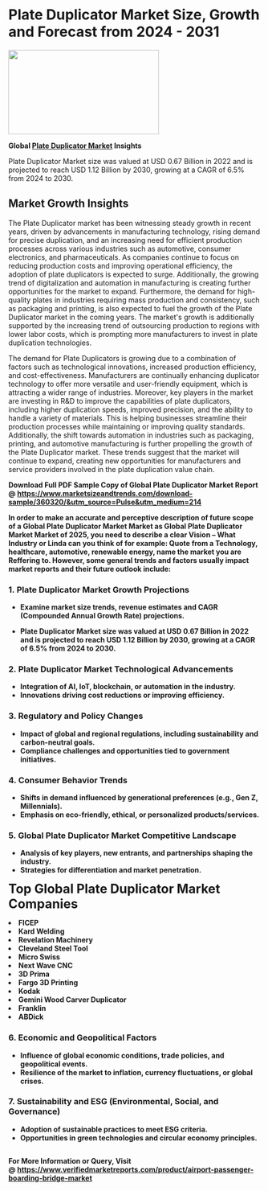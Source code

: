 <H1>Plate Duplicator Market Size, Growth and Forecast from 2024 - 2031</H1><img class="aligncenter size-medium wp-image-584254" src="https://thirdeyenews.in/wp-content/uploads/2024/09/Global-Market-Research-300x168.jpeg" alt="" width="300" height="168" /><p><strong>Global&nbsp;<a href="https://www.marketsizeandtrends.com/download-sample/360320/&amp;utm_source=Pulse&amp;utm_medium=214">Plate Duplicator Market</a> Insights</strong></p><p>Plate Duplicator Market size was valued at USD 0.67 Billion in 2022 and is projected to reach USD 1.12 Billion by 2030, growing at a CAGR of 6.5% from 2024 to 2030.</p><p><h2>Market Growth Insights</h2> <p>The Plate Duplicator market has been witnessing steady growth in recent years, driven by advancements in manufacturing technology, rising demand for precise duplication, and an increasing need for efficient production processes across various industries such as automotive, consumer electronics, and pharmaceuticals. As companies continue to focus on reducing production costs and improving operational efficiency, the adoption of plate duplicators is expected to surge. Additionally, the growing trend of digitalization and automation in manufacturing is creating further opportunities for the market to expand. Furthermore, the demand for high-quality plates in industries requiring mass production and consistency, such as packaging and printing, is also expected to fuel the growth of the Plate Duplicator market in the coming years. The market's growth is additionally supported by the increasing trend of outsourcing production to regions with lower labor costs, which is prompting more manufacturers to invest in plate duplication technologies.</p> <p><strong></strong></p> <p>The demand for Plate Duplicators is growing due to a combination of factors such as technological innovations, increased production efficiency, and cost-effectiveness. Manufacturers are continually enhancing duplicator technology to offer more versatile and user-friendly equipment, which is attracting a wider range of industries. Moreover, key players in the market are investing in R&D to improve the capabilities of plate duplicators, including higher duplication speeds, improved precision, and the ability to handle a variety of materials. This is helping businesses streamline their production processes while maintaining or improving quality standards. Additionally, the shift towards automation in industries such as packaging, printing, and automotive manufacturing is further propelling the growth of the Plate Duplicator market. These trends suggest that the market will continue to expand, creating new opportunities for manufacturers and service providers involved in the plate duplication value chain.</p> <p><strong></p><p><span class=""><strong>Download Full PDF Sample Copy of Global Plate Duplicator Market Report</strong> @ <a href="https://www.marketsizeandtrends.com/download-sample/360320/&amp;utm_source=Pulse&amp;utm_medium=214" target="_blank">https://www.marketsizeandtrends.com/download-sample/360320/&amp;utm_source=Pulse&amp;utm_medium=214</a></span></p><p>In order to make an accurate and perceptive description of future scope of a Global&nbsp;Plate Duplicator Market Market as Global&nbsp;Plate Duplicator Market Market of 2025, you need to describe a clear Vision &ndash; What Industry or Linda can you think of for example: Quote from a Technology, healthcare, automotive, renewable energy, name the market you are Reffering to. However, some general trends and factors usually impact market reports and their future outlook include:</p><h3>1.&nbsp;<strong>Plate Duplicator Market Growth Projections</strong></h3><ul><li>Examine market size trends, revenue estimates and CAGR (Compounded Annual Growth Rate) projections.</li><li><p>Plate Duplicator Market size was valued at USD 0.67 Billion in 2022 and is projected to reach USD 1.12 Billion by 2030, growing at a CAGR of 6.5% from 2024 to 2030.</p></li></ul><h3>2.&nbsp;<strong>Plate Duplicator Market Technological Advancements</strong></h3><ul><li>Integration of AI, IoT, blockchain, or automation in the industry.</li><li>Innovations driving cost reductions or improving efficiency.</li></ul><h3>3.&nbsp;<strong>Regulatory and Policy Changes</strong></h3><ul><li>Impact of global and regional regulations, including sustainability and carbon-neutral goals.</li><li>Compliance challenges and opportunities tied to government initiatives.</li></ul><h3>4.&nbsp;<strong>Consumer Behavior Trends</strong></h3><ul><li>Shifts in demand influenced by generational preferences (e.g., Gen Z, Millennials).</li><li>Emphasis on eco-friendly, ethical, or personalized products/services.</li></ul><h3>5.&nbsp;<strong>Global Plate Duplicator Market Competitive Landscape</strong></h3><ul><li>Analysis of key players, new entrants, and partnerships shaping the industry.</li><li>Strategies for differentiation and market penetration.</li></ul><p data-pm-slice="1 1 []"><span style="color: inherit; font-family: inherit; font-size: 25px;">Top Global Plate Duplicator Market Companies</span></p><div class="" data-test-id=""><p><li>FICEP</li><li> Kard Welding</li><li> Revelation Machinery</li><li> Cleveland Steel Tool</li><li> Micro Swiss</li><li> Next Wave CNC</li><li> 3D Prima</li><li> Fargo 3D Printing</li><li> Kodak</li><li> Gemini Wood Carver Duplicator</li><li> Franklin</li><li> ABDick</li></p></div><h3>6.&nbsp;<strong>Economic and Geopolitical Factors</strong></h3><ul><li>Influence of global economic conditions, trade policies, and geopolitical events.</li><li>Resilience of the market to inflation, currency fluctuations, or global crises.</li></ul><h3>7.&nbsp;<strong>Sustainability and ESG (Environmental, Social, and Governance)</strong></h3><ul><li>Adoption of sustainable practices to meet ESG criteria.</li><li>Opportunities in green technologies and circular economy principles.</li></ul><h2><strong style="font-size: 14px;">For More Information or Query, Visit @&nbsp;</strong><a style="background-color: #ffffff; font-size: 14px;" href="https://www.marketsizeandtrends.com/report/plate-duplicator-market/" target="_blank">https://www.verifiedmarketreports.com/product/airport-passenger-boarding-bridge-market</a></h2>
